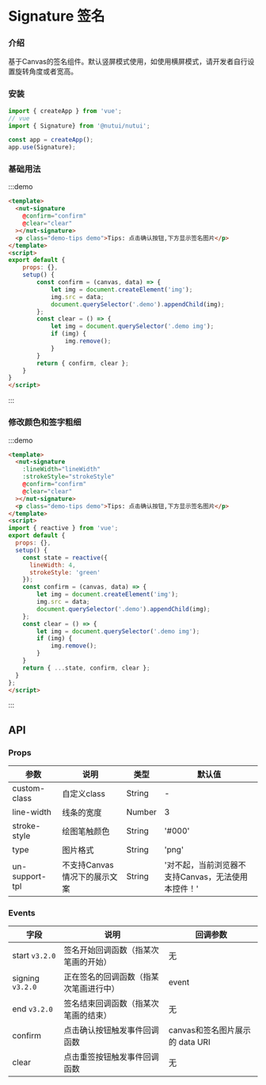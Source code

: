 #  Signature 签名

### 介绍
    
基于Canvas的签名组件。默认竖屏模式使用，如使用横屏模式，请开发者自行设置旋转角度或者宽高。
    
### 安装

``` javascript
import { createApp } from 'vue';
// vue
import { Signature} from '@nutui/nutui';

const app = createApp();
app.use(Signature);

```
    
    
    
### 基础用法

:::demo

```html
<template>
  <nut-signature  
    @confirm="confirm" 
    @clear="clear"
  ></nut-signature>
  <p class="demo-tips demo">Tips: 点击确认按钮,下方显示签名图片</p>
</template>
<script>
export default {
    props: {},
    setup() {
        const confirm = (canvas, data) => {
            let img = document.createElement('img');
            img.src = data;
            document.querySelector('.demo').appendChild(img);
        };
        const clear = () => {
            let img = document.querySelector('.demo img'); 
            if (img) {
                img.remove();
            }
        }
        return { confirm, clear };
    }
}
</script>
```
:::
### 修改颜色和签字粗细

:::demo

```html
<template>
  <nut-signature  
    :lineWidth="lineWidth" 
    :strokeStyle="strokeStyle"
    @confirm="confirm" 
    @clear="clear"
  ></nut-signature>
  <p class="demo-tips demo">Tips: 点击确认按钮,下方显示签名图片</p>
</template>
<script>
import { reactive } from 'vue';
export default {
  props: {},
  setup() {
    const state = reactive({
      lineWidth: 4,
      strokeStyle: 'green'
    });
    const confirm = (canvas, data) => {
        let img = document.createElement('img');
        img.src = data;
        document.querySelector('.demo').appendChild(img);
    };
    const clear = () => {
        let img = document.querySelector('.demo img'); 
        if (img) {
            img.remove();
        }
    }
    return { ...state, confirm, clear };
  }
};
</script>

```
:::  
## API
    
### Props
    
| 参数 | 说明 | 类型 | 默认值
|----- | ----- | ----- | ----- 
| custom-class | 自定义class | String | -
| line-width | 线条的宽度 | Number | 3
| stroke-style | 绘图笔触颜色 | String | '#000'
| type | 图片格式 | String | 'png'
| un-support-tpl | 不支持Canvas情况下的展示文案 | String | '对不起，当前浏览器不支持Canvas，无法使用本控件！'

### Events

| 字段 | 说明 | 回调参数 
|----- | ----- | ----- 
| start `v3.2.0` | 签名开始回调函数（指某次笔画的开始） | 无
| signing `v3.2.0` | 正在签名的回调函数（指某次笔画进行中） | event
| end `v3.2.0` | 签名结束回调函数（指某次笔画的结束）| 无
| confirm | 点击确认按钮触发事件回调函数 | canvas和签名图片展示的 data URI
| clear | 点击重签按钮触发事件回调函数 | 无
